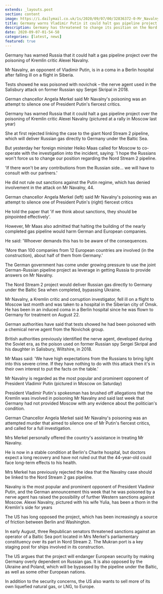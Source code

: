 ```yaml
---
extends: _layouts.post
section: content
image: https://i.dailymail.co.uk/1s/2020/09/07/00/32836372-0-Mr_Navalny_pictured_at_a_rally_in_Moscow_last_year_fell_ill_on_a-a-81_1599436205670.jpg 
title: Germany warns Vladimir Putin it could halt gas pipeline project over Alexei Navalny poisoning 
description: Germany has threatened to change its position on the Nord Stream 2 pipeline, which will deliver Russian gas directly to Germany under the Baltic Sea, after Alexei Navalny was poisoned. 
date: 2020-09-07-01-54-58 
categories: [latest, news] 
featured: true 
--- 
```

Germany has warned Russia that it could halt a gas pipeline project over the poisoning of Kremlin critic Alexei Navalny.

Mr Navalny, an opponent of Vladimir Putin, is in a coma in a Berlin hospital after falling ill on a flight in Siberia.

Tests showed he was poisoned with novichok – the nerve agent used in the Salisbury attack on former Russian spy Sergei Skripal in 2018.

German chancellor Angela Merkel said Mr Navalny's poisoning was an attempt to silence one of President Putin's fiercest critics. 

Germany has warned Russia that it could halt a gas pipeline project over the poisoning of Kremlin critic Alexei Navalny (pictured at a rally in Moscow last year) 

She at first rejected linking the case to the giant Nord Stream 2 pipeline, which will deliver Russian gas directly to Germany under the Baltic Sea.

But yesterday her foreign minister Heiko Maas called for Moscow to co-operate with the investigation into the incident, saying: 'I hope the Russians won't force us to change our position regarding the Nord Stream 2 pipeline. 

'If there won't be any contributions from the Russian side... we will have to consult with our partners.'

He did not rule out sanctions against the Putin regime, which has denied involvement in the attack on Mr Navalny, 44.

German chancellor Angela Merkel (left) said Mr Navalny's poisoning was an attempt to silence one of President Putin's (right) fiercest critics

He told the paper that 'if we think about sanctions, they should be pinpointed effectively'.

However, Mr Maas also admitted that halting the building of the nearly completed gas pipeline would harm German and European companies.

He said: 'Whoever demands this has to be aware of the consequences.

'More than 100 companies from 12 European countries are involved (in the construction), about half of them from Germany.'

The German government has come under growing pressure to use the joint German-Russian pipeline project as leverage in getting Russia to provide answers on Mr Navalny.

The Nord Stream 2 project would deliver Russian gas directly to Germany under the Baltic Sea when completed, bypassing Ukraine.

Mr Navalny, a Kremlin critic and corruption investigator, fell ill on a flight to Moscow last month and was taken to a hospital in the Siberian city of Omsk. He has been in an induced coma in a Berlin hospital since he was flown to Germany for treatment on August 22.

German authorities have said that tests showed he had been poisoned with a chemical nerve agent from the Novichok group.

British authorities previously identified the nerve agent, developed during the Soviet era, as the poison used on former Russian spy Sergei Skripal and his daughter in Salisbury, Wiltshire, in 2018.

Mr Maas said: 'We have high expectations from the Russians to bring light into this severe crime. If they have nothing to do with this attack then it's in their own interest to put the facts on the table.'

Mr Navalny is regarded as the most popular and prominent opponent of President Vladimir Putin (pictured in Moscow on Saturday)

President Vladimir Putin's spokesman has brushed off allegations that the Kremlin was involved in poisoning Mr Navalny and said last week that Germany had not provided Moscow with any evidence about the politician's condition.

German Chancellor Angela Merkel said Mr Navalny's poisoning was an attempted murder that aimed to silence one of Mr Putin's fiercest critics, and called for a full investigation.

Mrs Merkel personally offered the country's assistance in treating Mr Navalny.

He is now in a stable condition at Berlin's Charite hospital, but doctors expect a long recovery and have not ruled out that the 44-year-old could face long-term effects to his health.

Mrs Merkel has previously rejected the idea that the Navalny case should be linked to the Nord Stream 2 gas pipeline.

Navalny is the most popular and prominent opponent of President Vladimir Putin, and the German announcement this week that he was poisoned by a nerve agent has raised the possibility of further Western sanctions against Moscow. Alexei Navalny, pictured with his wife Yulia, has been a thorn in the Kremlin's side for years 

The US has long opposed the project, which has been increasingly a source of friction between Berlin and Washington.

In early August, three Republican senators threatened sanctions against an operator of a Baltic Sea port located in Mrs Merkel's parliamentary constituency over its part in Nord Stream 2. The Mukran port is a key staging post for ships involved in its construction.

The US argues that the project will endanger European security by making Germany overly dependent on Russian gas. It is also opposed by the Ukraine and Poland, which will be bypassed by the pipeline under the Baltic, as well as some other European nations.

In addition to the security concerns, the US also wants to sell more of its own liquefied natural gas, or LNG, to Europe.

